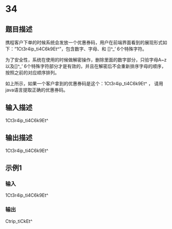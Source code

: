 # 34

## 题目描述

携程客户下单的时候系统会发放一个优惠券码，用户在前端界面看到的展现形式如下：“1Ct3r4ip_ti4C6k9Et^”，包含数字、字母、和 [\]^_’ 6个特殊字符。

为了安全性，系统在使用的时候做解密操作，删除里面的数字部分，只验字母A~z以及[\]^_’ 6个特殊字符部分才是有效的，并且在解密后不会重新排序字母的顺序，按照之前的对应顺序排列。

如上所示，如果一个客户拿到的优惠券码是这个：1Ct3r4ip_ti4C6k9Et^  ， 请用java语言提取正确的优惠券码。

## 输入描述

1Ct3r4ip_ti4C6k9Et^

## 输出描述

1Ct3r4ip_ti4C6k9Et^

## 示例1

### 输入

1Ct3r4ip_ti4C6k9Et^

### 输出

Ctrip_tiCkEt^
